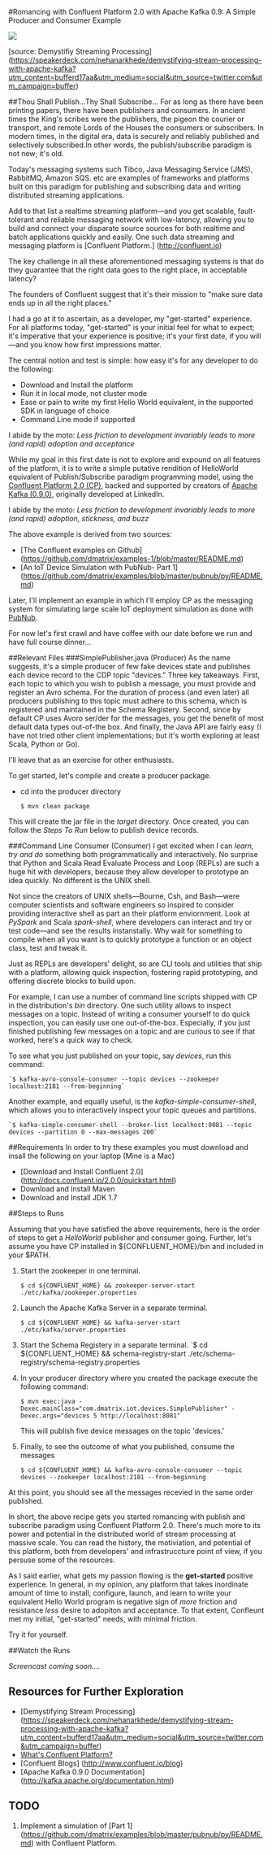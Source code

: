 #Romancing with Confluent Platform 2.0 with Apache Kafka 0.9: A Simple Producer and Consumer Example

![](images/confluent.png)

[source: Demystifiy Streaming Processing] (https://speakerdeck.com/nehanarkhede/demystifying-stream-processing-with-apache-kafka?utm_content=bufferd17aa&utm_medium=social&utm_source=twitter.com&utm_campaign=buffer)

##Thou Shall Publish...Thy Shall Subscribe...
For as long as there have been printing papers, there have been publishers and consumers. 
In ancient times the King's scribes were the publishers, the pigeon the courier or transport, and remote Lords of the Houses the consumers or subscribers. In modern times, in the digital era, data is securely and reliably published and selectively subscribed.In other words, the publish/subscribe paradigm is not new; it's old.

Today's messaging systems such Tibco, Java Messaging Service (JMS), RabbitMQ, Amazon SQS. etc are examples of frameworks and platforms built on this paradigm for publishing and subscribing data and writing distributed streaming applications.

Add to that list a realtime streaming platform—and you get scalable, fault-tolerant and reliable messaging network with low-latency, allowing you to build and connect your disparate source sources for both realtime and batch applications quickly and easily. One such data streaming and messaging platform is [Confluent Platform.] (http://confluent.io)

The key challenge in all these aforementioned messaging systems is that do they guarantee that the right data goes to the right place, in acceptable latency? 

The founders of Confluent suggest that it's their mission to "make sure data ends up in all the right places."

I had a go at it to ascertain, as a developer, my "get-started" experience. For all platforms today, "get-started" is your initial feel for what to expect; it's imperative that your experience is positive; it's your first date, if you will—and you know how first impressions matter.

The central notion and test is simple: how easy it's for any developer to do the following:
- Download and Install the platform
- Run it in local mode, not cluster mode
- Ease or pain to write my first Hello World equivalent, in the supported SDK in language of choice
- Command Line mode if supported

I abide by the moto: *Less friction to development invariably leads to more (and rapid) adoption and acceptance*

While my goal in this first date is not to explore and expound on all features of the platform, it is to write a simple putative rendition of HelloWorld equivalent of Publish/Subscribe paradigm programming model, using the  
[Confluent Platform 2.0 (CP)](http://confluent.io), backed and supported by creators of [Apache Kafka (0.9.0)](http://kafka.apache.org), originally developed at LinkedIn.

I abide by the moto: *Less friction to development invariably leads to more (and rapid) adoption, stickness, and buzz*

The above example is derived from two sources:
- [The Confluent examples on Github] (https://github.com/dmatrix/examples-1/blob/master/README.md)
- [An IoT Device Simulation with PubNub- Part 1] (https://github.com/dmatrix/examples/blob/master/pubnub/py/README.md)

Later, I'll implement an example in which I'll employ CP as the messaging system for simulating large scale IoT deployment simulation as done with [PubNub](https://www.linkedin.com/pulse/pubnub-integration-apache-spark-influxdb-simulation-iot-damji).

For now let's first crawl and have coffee with our date before we run and have full course dinner...

##Relevant Files
###SimplePublisher.java (Producer)
As the name suggests, it's a simple producer of few fake devices state and publishes each device record to the CDP topic "devices." Three key takeaways. First, each topic to which you wish to publish a message, you must provide and register an Avro schema. For the duration of process (and even later) all producers publishing to this topic must adhere to this schema, which is registered and maintained in the Schema Registery. Second, since by default CP uses Avoro ser/der for the messages, you get the benefit of most default data types out-of-the box. And finally, the Java API are fairly easy (I have not tried other client implementations; but it's worth exploring at least Scala, Python or Go).

I'll leave that as an exercise for other enthusiasts. 

To get started, let's compile and create a producer package. 

- cd into the producer directory

	`$ mvn clean package`

This will create the jar file in the *target* directory. Once created, you can follow the *Steps To Run* below to publish device records.

###Command Line Consumer (Consumer)
I get excited when I can *learn, try and do* something both programmatically and interactively. No surprise that Python and Scala Read Evaluate Process and Loop (REPLs) are such a huge hit with developers, because they allow developer to prototype an idea quickly. No different is the UNIX shell. 

Not since the creators of UNIX shells—Bourne, Csh, and Bash—were computer scientists and software engineers so inspired to consider providing interactive shell as part an their platform enviornment. Look at *PySpark* and Scala *spark-shell*, where developers can interact and try or test code—and see the results instanstally. Why wait for something to compile when all you want is to quickly prototype a function or an object class, test and tweak it.

Just as REPLs are developers' delight, so are CLI tools and utilities that ship with a platform, allowing quick inspection, fostering rapid prototyping, and offering discrete blocks to build upon.

For example, I can use a number of command line scripts shipped with CP in the distribution's *bin* directory. One such utility allows to inspect messages on a topic. Instead of writing a consumer yourself to do quick inspection, you can easily use one out-of-the-box. Especially, if you just finished publishing few messages on a topic and are curious to see if that worked, here's a quick way to check.

To see what you just published on your topic, say *devices*, run this command:

	`$ kafka-avro-console-consumer --topic devices --zookeeper localhost:2181 --from-beginning`

Another example, and equally useful, is the *kafka-simple-consumer-shell*, which allows you to interactively inspect your topic queues and partitions.

	`$ kafka-simple-consumer-shell --broker-list localhost:8081 --topic devices --partition 0 --max-messages 200`

##Requirements
In order to try these examples you must download and insall the following on your laptop (Mine is a Mac)
- [Download and Install Confluent 2.0] (http://docs.confluent.io/2.0.0/quickstart.html)
- Download and Install Maven
- Download and Install JDK 1.7

##Steps to Runs

Assuming that you have satisfied the above requirements, here is the order of steps to get a *HelloWorld* publisher and consumer 
going. Further, let's assume you have CP installed in ${CONFLUENT_HOME}/bin and included in your $PATH.

1. Start the zookeeper in one terminal.

	`$ cd ${CONFLUENT_HOME} && zookeeper-server-start ./etc/kafka/zookeeper.properties`

2. Launch the Apache Kafka Server in a separate terminal.

	`$ cd ${CONFLUENT_HOME} && kafka-server-start ./etc/kafka/server.properties`

3. Start the Schema Registery in a separate terminal. 
	`$ cd ${CONFLUENT_HOME} && schema-registry-start ./etc/schema-registry/schema-registry.properties

4. In your producer directory where you created the package execute the following command:

	`$ mvn exec:java -Dexec.mainClass="com.dmatrix.iot.devices.SimplePublisher" -Dexec.args="devices 5 http://localhost:8081"`

	This will publish five device messages on the topic 'devices.'

5. Finally, to see the outcome of what you published, consume the messages 

	`$ cd ${CONFLUENT_HOME} && kafka-avro-console-consumer --topic devices --zookeeper localhost:2181 --from-beginning`

At this point, you should see all the messages recevied in the same order published.

In short, the above recipe gets you started romancing with publish and subscribe paradigm using Confluent Platform 2.0. There's much more to its power and potential in the distributed world of stream processing at massive scale. You can read the history, the motiviation, and potential of this platform, both from developers' and infrastruccture point of view, if you persuse some of the resources. 

As I said earlier, what gets my passion flowing is the **get-started** positive experience. In general, in my opinion, any platform that takes inordinate amount of time to install, configure, launch, and learn to write your equivalent Hello World program is negative sign of *more* friction and resistance *less* desire to adopiton and acceptance. To that extent, Confleunt met my initial, "get-started" needs, with minimal friction.

Try it for yourself.

##Watch the Runs

*Screencast coming soon....*

## Resources for Further Exploration
- [Demystifying Stream Processing] (https://speakerdeck.com/nehanarkhede/demystifying-stream-processing-with-apache-kafka?utm_content=bufferd17aa&utm_medium=social&utm_source=twitter.com&utm_campaign=buffer)
- [What's Confluent Platform?](http://docs.confluent.io/2.0.0/platform.html)
- [Confluent Blogs] (http://www.confluent.io/blog)
- [Apache Kafka 0.9.0 Documentation] (http://kafka.apache.org/documentation.html)

## TODO
1. Implement a simulation of [Part 1] (https://github.com/dmatrix/examples/blob/master/pubnub/py/README.md) with Confluent Platform. 
